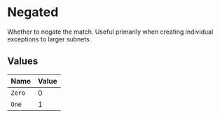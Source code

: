 # Negated

Whether to negate the match. Useful primarily when creating individual exceptions to larger subnets.


## Values

| Name   | Value  |
| ------ | ------ |
| `Zero` | 0      |
| `One`  | 1      |